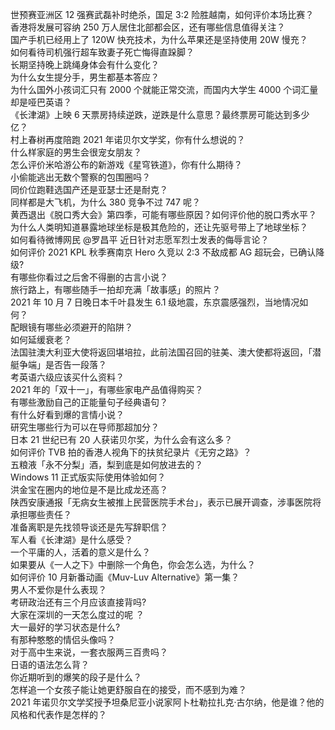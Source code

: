 世预赛亚洲区 12 强赛武磊补时绝杀，国足 3:2 险胜越南，如何评价本场比赛？  
香港将发展可容纳 250 万人居住北部都会区，还有哪些信息值得关注？  
国产手机已经用上了 120W 快充技术，为什么苹果还是坚持使用 20W 慢充？  
如何看待司机强行超车致妻子死亡悔得直跺脚？  
长期坚持晚上跳绳身体会有什么变化？  
为什么女生提分手，男生都基本答应？  
为什么国外小孩词汇只有 2000 个就能正常交流，而国内大学生 4000 个词汇量却是哑巴英语？  
《长津湖》上映 6 天票房持续逆跌，逆跌是什么意思？最终票房可能达到多少亿？  
村上春树再度陪跑 2021 年诺贝尔文学奖，你有什么想说的？  
什么样家庭的男生会很宠女朋友？  
怎么评价米哈游公布的新游戏《星穹铁道》，你有什么期待？  
小偷能逃出无数个警察的包围圈吗？  
同价位跑鞋选国产还是亚瑟士还是耐克？  
同样都是大飞机，为什么 380 竞争不过 747 呢？  
黄西退出《脱口秀大会》第四季，可能有哪些原因？如何评价他的脱口秀水平？  
为什么人类明知道暴露地球坐标是极其危险的，还让先驱号带上了地球坐标？  
如何看待微博网民 @罗昌平 近日针对志愿军烈士发表的侮辱言论？  
如何评价 2021 KPL 秋季赛南京 Hero 久竞以 2:3 不敌成都 AG 超玩会，已确认降级?  
有哪些你看过之后舍不得删的古言小说？  
旅行路上，有哪些随手一拍却充满「故事感」的照片？  
2021 年 10 月 7 日晚日本千叶县发生 6.1 级地震，东京震感强烈，当地情况如何？  
配眼镜有哪些必须避开的陷阱？  
如何延缓衰老？  
法国驻澳大利亚大使将返回堪培拉，此前法国召回的驻美、澳大使都将返回，「潜艇争端」是否告一段落？  
考英语六级应该买什么资料？  
2021 年的「双十一」，有哪些家电产品值得购买？  
有哪些激励自己的正能量句子经典语句？  
有什么好看到爆的言情小说？  
研究生哪些行为可以在导师那超加分？  
日本 21 世纪已有 20 人获诺贝尔奖，为什么会有这么多？  
如何评价 TVB 拍的香港人视角下的扶贫纪录片《无穷之路》？  
五粮液「永不分梨」酒，梨到底是如何放进去的？  
Windows 11 正式版实际使用体验如何？  
洪金宝在圈内的地位是不是比成龙还高？  
陕西安康通报「无病女生被推上民营医院手术台」，表示已展开调查，涉事医院将承担哪些责任？  
准备离职是先找领导谈还是先写辞职信？  
军人看《长津湖》是什么感受？  
一个平庸的人，活着的意义是什么？  
如果要从《一人之下》中删除一个角色，你会怎么选，为什么？  
如何评价 10 月新番动画《Muv-Luv Alternative》第一集？  
男人不爱你是什么表现？  
考研政治还有三个月应该直接背吗?  
大家在深圳的一天怎么度过的呢 ？  
大一最好的学习状态是什么?  
有那种憨憨的情侣头像吗？  
对于高中生来说，一套衣服两三百贵吗？  
日语的语法怎么背？  
你近期听到的爆笑的段子是什么？  
怎样追一个女孩子能让她更舒服自在的接受，而不感到为难？  
2021 年诺贝尔文学奖授予坦桑尼亚小说家阿卜杜勒拉扎克·古尔纳，他是谁？他的风格和代表作是怎样的？  
